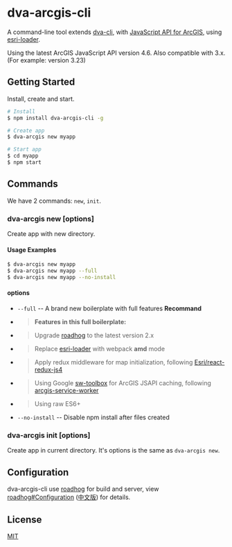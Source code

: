 # dva-arcgis-cli
A command-line tool extends [dva-cli][3], with [JavaScript API for ArcGIS][4], using [esri-loader][2].

Using the latest ArcGIS JavaScript API version 4.6. Also compatible with 3.x. (For example: version 3.23)

## Getting Started

Install, create and start.

```bash
# Install
$ npm install dva-arcgis-cli -g

# Create app
$ dva-arcgis new myapp

# Start app
$ cd myapp
$ npm start
```

## Commands

We have 2 commands: `new`, `init`.

### dva-arcgis new <appName> [options]

Create app with new directory.

#### Usage Examples

```bash
$ dva-arcgis new myapp
$ dva-arcgis new myapp --full
$ dva-arcgis new myapp --no-install
```

#### options

* `--full` -- A brand new boilerplate with full features **Recommand**
- >**Features in this full boilerplate:**
- >Upgrade [roadhog][1] to the latest version 2.x
- >Replace [esri-loader][2] with webpack **amd** mode
- >Apply redux middleware for map initialization, following [Esri/react-redux-js4][5]
- >Using Google [sw-toolbox][6] for ArcGIS JSAPI caching, following [arcgis-service-worker][7]
- >Using raw ES6+

* `--no-install` -- Disable npm install after files created

### dva-arcgis init [options]

Create app in current directory. It's options is the same as `dva-arcgis new`.

## Configuration

dva-arcgis-cli use [roadhog][1] for build and server, view [roadhog#Configuration](https://github.com/sorrycc/roadhog/blob/master/README_en-us.md#configuration) ([中文版](https://github.com/sorrycc/roadhog#配置)) for details.

## License

[MIT](https://tldrlegal.com/license/mit-license)


[1]: https://github.com/sorrycc/roadhog
[2]: https://github.com/Esri/esri-loader
[3]: https://github.com/dvajs/dva-cli
[4]: https://js.arcgis.com
[5]: https://github.com/Esri/react-redux-js4
[6]: https://github.com/GoogleChromeLabs/sw-toolbox
[7]: https://github.com/Aiooioo/arcgis-service-worker